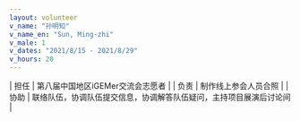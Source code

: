 ```yaml
---
layout: volunteer
v_name: "孙明知"
v_name_en: "Sun, Ming-zhi"
v_male: 1
v_dates: "2021/8/15 - 2021/8/29"
v_hours: 20
---
```



| 担任 | 第八届中国地区iGEMer交流会志愿者 |
| 负责 | 制作线上参会人员合照  |
| 协助 | 联络队伍，协调队伍提交信息，协调解答队伍疑问，主持项目展演后讨论间 |